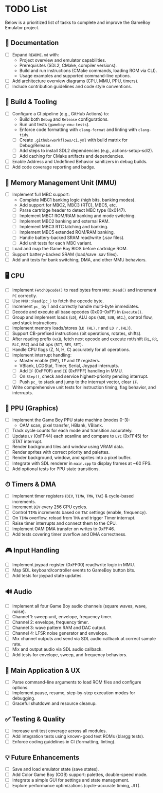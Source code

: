 # TODO List

Below is a prioritized list of tasks to complete and improve the GameBoy Emulator project.

## 📖 Documentation

- [ ] Expand `README.md` with:
  - Project overview and emulator capabilities.
  - Prerequisites (SDL2, CMake, compiler versions).
  - Build and run instructions (CMake commands, loading ROM via CLI).
  - Usage examples and supported command-line options.
- [ ] Add architecture overview diagrams (CPU, MMU, PPU, timers).
- [ ] Include contribution guidelines and code style conventions.

## 🔧 Build & Tooling

- [ ] Configure a CI pipeline (e.g., GitHub Actions) to:
  - Build both `Debug` and `Release` configurations.
  - Run unit tests (`gameboy-emu-tests`).
  - Enforce code formatting with `clang-format` and linting with `clang-tidy`.
  - [ ] Create `.github/workflows/ci.yml` with build matrix for Debug/Release.
  - [ ] Add steps to install SDL2 dependencies (e.g., actions-setup-sdl2).
  - [ ] Add caching for CMake artifacts and dependencies.
- [ ] Enable Address and Undefined Behavior sanitizers in debug builds.
- [ ] Add code coverage reporting and badge.

## 🧮 Memory Management Unit (MMU)

- [ ] Implement full MBC support:
  - Complete MBC1 banking logic (high bits, banking modes).
  - Add support for MBC2, MBC3 (RTC), MBC5, etc.
  - [ ] Parse cartridge header to detect MBC type (0x0147).
  - [ ] Implement MBC1 ROM/RAM banking and mode switching.
  - [ ] Implement MBC2 banking and external RAM.
  - [ ] Implement MBC3 RTC latching and banking.
  - [ ] Implement MBC5 extended ROM/RAM banking.
  - [ ] Handle battery-backed SRAM read/write (.sav files).
  - [ ] Add unit tests for each MBC variant.
- [ ] Load and map the Game Boy BIOS before cartridge ROM.
- [ ] Support battery-backed SRAM (load/save .sav files).
- [ ] Add unit tests for bank switching, DMA, and other MMU behaviors.

## 🖥 CPU

- [ ] Implement `FetchOpcode()` to read bytes from `MMU::Read()` and increment `PC` correctly.
- [ ] Use `MMU::Read(pc_)` to fetch the opcode byte.
- [ ] Increment `pc_` by 1 and correctly handle multi-byte immediates.
- [ ] Decode and execute all base opcodes (0x00–0xFF) in `Execute()`.
- [ ] Group and implement loads (`LD`), ALU ops (`ADD`, `SUB`, etc.), control flow, and stack instructions.
- [ ] Implement memory loads/stores (`LD (HL),r` and `LD r,(HL)`).
- [ ] Support CB-prefixed instructions (bit operations, rotates, shifts).
- [ ] After reading prefix `0xCB`, fetch next opcode and execute rot/shift (`RL`, `RR`, `RLC`, `RRC`) and bit ops (`BIT`, `RES`, `SET`).
- [ ] Handle CPU flags (Z, N, H, C) accurately for all operations.
- [ ] Implement interrupt handling:
  - Master enable (`IME`), `IF` and `IE` registers.
  - VBlank, LCDStat, Timer, Serial, Joypad interrupts.
  - [ ] Add `IF` (0xFF0F) and `IE` (0xFFFF) handling in MMU.
  - [ ] On `Step()`, check and service highest-priority pending interrupt.
  - [ ] Push `pc_` to stack and jump to the interrupt vector, clear `IF`.
- [ ] Write comprehensive unit tests for instruction timing, flag behavior, and interrupts.

## 🎨 PPU (Graphics)

- [ ] Implement the Game Boy PPU state machine (modes 0–3):
  - OAM scan, pixel transfer, HBlank, VBlank.
- [ ] Track cycle counts for each mode and transition accurately.
- [ ] Update `LY` (0xFF44) each scanline and compare to `LYC` (0xFF45) for STAT interrupt.
- [ ] Render background tiles and window using VRAM data.
- [ ] Render sprites with correct priority and palettes.
- [ ] Render background, window, and sprites into a pixel buffer.
- [ ] Integrate with SDL renderer in `main.cpp` to display frames at ~60 FPS.
- [ ] Add optional tests for PPU state transitions.

## ⏱ Timers & DMA

- [ ] Implement timer registers (`DIV`, `TIMA`, `TMA`, `TAC`) & cycle-based increments.
- [ ] Increment `DIV` every 256 CPU cycles.
- [ ] Control `TIMA` increments based on `TAC` settings (enable, frequency).
- [ ] On `TIMA` overflow, reload from `TMA` and trigger Timer interrupt.
- [ ] Raise timer interrupts and connect them to the CPU.
- [ ] Implement OAM DMA transfer on writes to 0xFF46.
- [ ] Add tests covering timer overflow and DMA correctness.

## 🎮 Input Handling

- [ ] Implement joypad register (0xFF00) read/write logic in MMU.
- [ ] Map SDL keyboard/controller events to GameBoy button bits.
- [ ] Add tests for joypad state updates.

## 🔊 Audio

- [ ] Implement all four Game Boy audio channels (square waves, wave, noise).
- [ ] Channel 1: sweep unit, envelope, frequency timer.
- [ ] Channel 2: envelope, frequency timer.
- [ ] Channel 3: wave pattern RAM and DAC output.
- [ ] Channel 4: LFSR noise generator and envelope.
- [ ] Mix channel outputs and send via SDL audio callback at correct sample rate.
- [ ] Mix and output audio via SDL audio callback.
- [ ] Add tests for envelope, sweep, and frequency behaviors.

## 🚀 Main Application & UX

- [ ] Parse command-line arguments to load ROM files and configure options.
- [ ] Implement pause, resume, step-by-step execution modes for debugging.
- [ ] Graceful shutdown and resource cleanup.

## ✅ Testing & Quality

- [ ] Increase unit test coverage across all modules.
- [ ] Add integration tests using known-good test ROMs (blargg tests).
- [ ] Enforce coding guidelines in CI (formatting, linting).

## 💡 Future Enhancements

- [ ] Save and load emulator state (save states).
- [ ] Add Color Game Boy (CGB) support: palettes, double-speed mode.
- [ ] Integrate a simple GUI for settings and state management.
- [ ] Explore performance optimizations (cycle-accurate timing, JIT).

